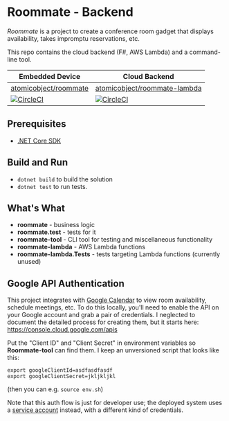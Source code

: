 # Roommate - Backend

_Roommate_ is a project to create a conference room gadget that displays availability, takes impromptu reservations, etc.

This repo contains the cloud backend (F#, AWS Lambda) and a command-line tool.

| Embedded Device                                                                                                           | Cloud Backend                                                                                                                           |
| ------------------------------------------------------------------------------------------------------------------------- | --------------------------------------------------------------------------------------------------------------------------------------- |
| [atomicobject/roommate](https://github.com/atomicobject/roommate)                                                         | [atomicobject/roommate-lambda](https://github.com/atomicobject/roommate-lambda)                                                         |
| [![CircleCI](https://circleci.com/gh/atomicobject/roommate.svg?style=svg)](https://circleci.com/gh/atomicobject/roommate) | [![CircleCI](https://circleci.com/gh/atomicobject/roommate-lambda.svg?style=svg)](https://circleci.com/gh/atomicobject/roommate-lambda) |

## Prerequisites

- [.NET Core SDK](https://www.microsoft.com/net/download)

## Build and Run

- `dotnet build` to build the solution
- `dotnet test` to run tests.

## What's What

- **roommate** - business logic
- **roommate.test** - tests for it
- **roommate-tool** - CLI tool for testing and miscellaneous functionality
- **roommate-lambda** - AWS Lambda functions
- **roommate-lambda.Tests** - tests targeting Lambda functions (currently unused)

## Google API Authentication

This project integrates with [Google Calendar](https://developers.google.com/calendar/overview) to view room availability, schedule meetings, etc. To do this locally, you'll need to enable the API on your Google account and grab a pair of credentials. I neglected to document the detailed process for creating them, but it starts here: https://console.cloud.google.com/apis

Put the "Client ID" and "Client Secret" in environment variables so **Roommate-tool** can find them. I keep an unversioned script that looks like this:

```
export googleClientId=asdfasdfasdf
export googleClientSecret=jkljkljkl
```

(then you can e.g. `source env.sh`)

Note that this auth flow is just for developer use; the deployed system uses a [service account](https://developers.google.com/identity/protocols/OAuth2#serviceaccount) instead, with a different kind of credentials.
